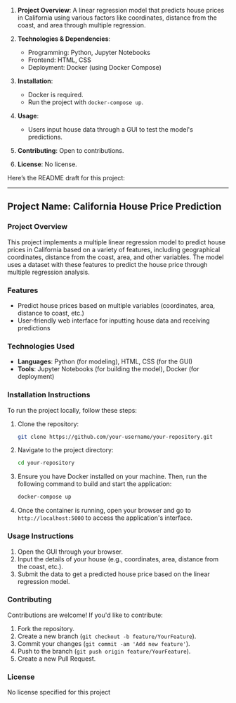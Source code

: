 
1. **Project Overview**: A linear regression model that predicts house prices in California using various factors like coordinates, distance from the coast, and area through multiple regression.

2. **Technologies & Dependencies**: 
   - Programming: Python, Jupyter Notebooks
   - Frontend: HTML, CSS
   - Deployment: Docker (using Docker Compose)

3. **Installation**: 
   - Docker is required.
   - Run the project with `docker-compose up`.

4. **Usage**: 
   - Users input house data through a GUI to test the model's predictions.

5. **Contributing**: Open to contributions.

6. **License**: No license.

Here’s the README draft for this project:

---

## Project Name: California House Price Prediction

### Project Overview
This project implements a multiple linear regression model to predict house prices in California based on a variety of features, including geographical coordinates, distance from the coast, area, and other variables. The model uses a dataset with these features to predict the house price through multiple regression analysis.

### Features
- Predict house prices based on multiple variables (coordinates, area, distance to coast, etc.)
- User-friendly web interface for inputting house data and receiving predictions

### Technologies Used
- **Languages**: Python (for modeling), HTML, CSS (for the GUI)
- **Tools**: Jupyter Notebooks (for building the model), Docker (for deployment)

### Installation Instructions

To run the project locally, follow these steps:

1. Clone the repository:

   ```bash
   git clone https://github.com/your-username/your-repository.git
   ```

2. Navigate to the project directory:

   ```bash
   cd your-repository
   ```

3. Ensure you have Docker installed on your machine. Then, run the following command to build and start the application:

   ```bash
   docker-compose up
   ```

4. Once the container is running, open your browser and go to `http://localhost:5000` to access the application's interface.

### Usage Instructions
1. Open the GUI through your browser.
2. Input the details of your house (e.g., coordinates, area, distance from the coast, etc.).
3. Submit the data to get a predicted house price based on the linear regression model.

### Contributing
Contributions are welcome! If you'd like to contribute:

1. Fork the repository.
2. Create a new branch (`git checkout -b feature/YourFeature`).
3. Commit your changes (`git commit -am 'Add new feature'`).
4. Push to the branch (`git push origin feature/YourFeature`).
5. Create a new Pull Request.

### License
No license specified for this project

